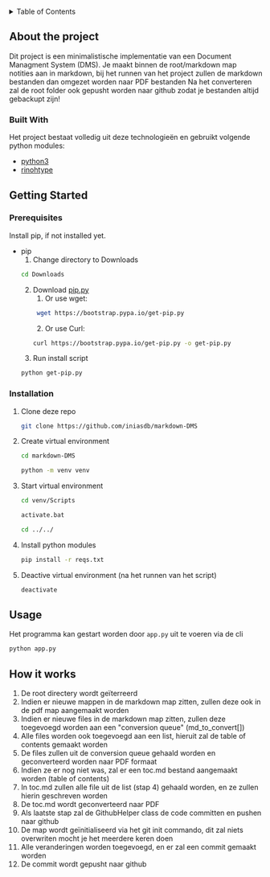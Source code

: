 <div id="top"></div>

<br />

<details>
  <summary>Table of Contents</summary>
  <ol>
    <li>
      <a href="#about-the-project">About The Project</a>
      <ul>
        <li><a href="#built-with">Built With</a></li>
      </ul>
    </li>
    <li>
      <a href="#getting-started">Getting Started</a>
      <ul>
        <li><a href="#prerequisites">Prerequisites</a></li>
        <li><a href="#installation">Installation</a></li>
      </ul>
    </li>
    <li><a href="#usage">Usage</a></li>
    <li><a href="#features">Features</a></li>
    <li><a href="#how-it-works">How it works</a></li>
    <li><a href="#reflection">Reflection</a></li>
  </ol>
</details>

## About the project

Dit project is een minimalistische implementatie van een Document Managment System (DMS).
Je maakt binnen de root/markdown map notities aan in markdown, bij het runnen van het project zullen de markdown bestanden dan omgezet worden naar PDF bestanden
Na het converteren zal de root folder ook gepusht worden naar github zodat je bestanden altijd gebackupt zijn!

### Built With

Het project bestaat volledig uit deze technologieën en gebruikt volgende python modules:

* [python3](https://python.org/)
* [rinohtype](https://github.com/brechtm/rinohtype)

## Getting Started

### Prerequisites

Install pip, if not installed yet.

* pip
  1. Change directory to Downloads
  ```sh
  cd Downloads
  ```
  2. Download <a href="https://bootstrap.pypa.io/get-pip.py">pip.py</a> 
     1. Or use wget:
     ```sh
      wget https://bootstrap.pypa.io/get-pip.py      
      ```
      2. Or use Curl:
      ```sh
      curl https://bootstrap.pypa.io/get-pip.py -o get-pip.py
      ```
  1. Run install script
  ```sh
  python get-pip.py
  ```

### Installation

1. Clone deze repo
   ```sh
   git clone https://github.com/iniasdb/markdown-DMS
   ```
2. Create virtual environment
   ```sh
   cd markdown-DMS
   ```
   ```sh
   python -m venv venv
   ```
3. Start virtual environment
   ```sh
   cd venv/Scripts
   ```
   ```sh
   activate.bat
   ```
   ```sh
   cd ../../
   ```
4. Install python modules
   ```sh
   pip install -r reqs.txt
   ```
5. Deactive virtual environment (na het runnen van het script)
   ```sh
   deactivate
   ```

## Usage

Het programma kan gestart worden door `app.py` uit te voeren via de cli
   ```sh
   python app.py
   ```

## How it works

1. De root directery wordt geïterreerd
2. Indien er nieuwe mappen in de markdown map zitten, zullen deze ook in de pdf map aangemaakt worden
3. Indien er nieuwe files in de markdown map zitten, zullen deze toegevoegd worden aan een "conversion queue" (md_to_convert[])
4. Alle files worden ook toegevoegd aan een list, hieruit zal de table of contents gemaakt worden
5. De files zullen uit de conversion queue gehaald worden en geconverteerd worden naar PDF formaat
6. Indien ze er nog niet was, zal er een toc.md bestand aangemaakt worden (table of contents)
7. In toc.md zullen alle file uit de list (stap 4) gehaald worden, en ze zullen hierin geschreven worden
8. De toc.md wordt geconverteerd naar PDF
9. Als laatste stap zal de GithubHelper class de code committen en pushen naar github
10. De map wordt geïnitialiseerd via het git init commando, dit zal niets overwriten mocht je het meerdere keren doen
11. Alle veranderingen worden toegevoegd, en er zal een commit gemaakt worden
12. De commit wordt gepusht naar github